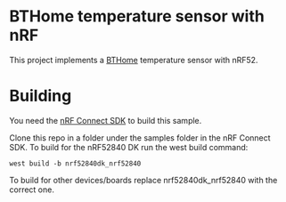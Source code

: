 # BTHome temperature sensor with nRF

This project implements a [BTHome](https://bthome.io/) temperature sensor with nRF52.

# Building

You need the [nRF Connect SDK](https://developer.nordicsemi.com/nRF_Connect_SDK/doc/latest/nrf/index.html) to build this sample.

Clone this repo in a folder under the samples folder in the nRF Connect SDK.
To build for the nRF52840 DK run the west build command:

```shell
west build -b nrf52840dk_nrf52840
```

To build for other devices/boards replace nrf52840dk_nrf52840 with the correct one.